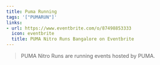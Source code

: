 ```yaml
---
title: Puma Running
tags: '["PUMARUN"]'
links:
- url: https://www.eventbrite.com/o/87498853333
  icon: eventbrite
  title: PUMA Nitro Runs Bangalore on Eventbrite
---
```


> PUMA Nitro Runs are running events hosted
> by PUMA.